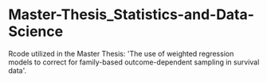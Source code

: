 # Master-Thesis_Statistics-and-Data-Science
Rcode utilized in the Master Thesis: 'The use of weighted regression models to correct for family-based outcome-dependent sampling in survival data'.
